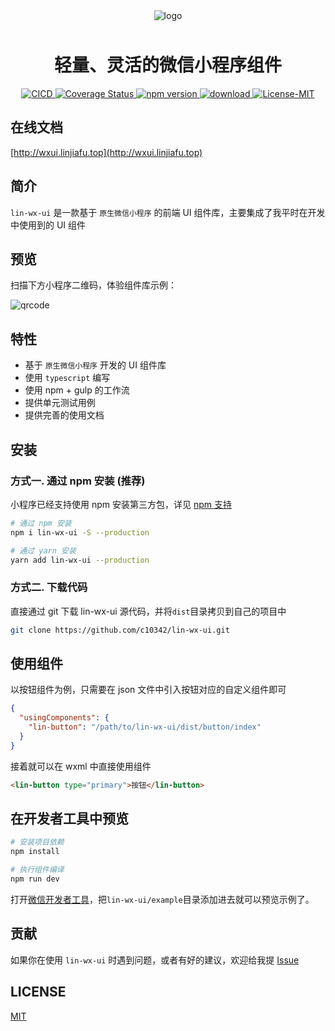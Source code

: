 <div align='center' >
<img alt="logo" src="http://wxui.linjiafu.top/static/images/logo.png" style="margin-bottom: 10px;"/>
<h1 style='font-weight: 700;'>轻量、灵活的微信小程序组件</h1>
</div>

<p align="center">
    <a href="https://travis-ci.org/c10342/lin-wx-ui">
      <img src="https://travis-ci.org/c10342/lin-wx-ui.svg?branch=master" alt='CICD'>
    </a>
    <a href='https://coveralls.io/github/c10342/lin-wx-ui?branch=master'>
      <img src='https://coveralls.io/repos/github/c10342/lin-wx-ui/badge.svg?branch=master' alt='Coverage Status' />
    </a>
    <a href="https://www.npmjs.org/package/lin-wx-ui">
      <img src="https://img.shields.io/npm/v/lin-wx-ui.svg" alt='npm version' />
    </a>
    <a href="https://npmcharts.com/compare/lin-wx-ui?minimal=true">
      <img src="http://img.shields.io/npm/dm/lin-wx-ui.svg" alt='download' />
    </a>
    <a href="LICENSE">
      <img src="https://img.shields.io/badge/License-MIT-yellow.svg" alt='License-MIT' />
    </a>
</p>

## 在线文档

[http://wxui.linjiafu.top](http://wxui.linjiafu.top)

## 简介

`lin-wx-ui` 是一款基于 `原生微信小程序` 的前端 UI 组件库，主要集成了我平时在开发中使用到的 UI 组件

## 预览


扫描下方小程序二维码，体验组件库示例：

![qrcode](http://wxui.linjiafu.top/static/images/qrcode.jpg)


## 特性

- 基于 `原生微信小程序` 开发的 UI 组件库
- 使用 `typescript` 编写
- 使用 npm + gulp 的工作流
- 提供单元测试用例
- 提供完善的使用文档

## 安装

### 方式一. 通过 npm 安装 (推荐)

小程序已经支持使用 npm 安装第三方包，详见 [npm 支持](https://developers.weixin.qq.com/miniprogram/dev/devtools/npm.html?search-key=npm)

```bash
# 通过 npm 安装
npm i lin-wx-ui -S --production

# 通过 yarn 安装
yarn add lin-wx-ui --production

```

### 方式二. 下载代码

直接通过 git 下载 lin-wx-ui 源代码，并将`dist`目录拷贝到自己的项目中

```bash
git clone https://github.com/c10342/lin-wx-ui.git
```

## 使用组件

以按钮组件为例，只需要在 json 文件中引入按钮对应的自定义组件即可

```json
{
  "usingComponents": {
    "lin-button": "/path/to/lin-wx-ui/dist/button/index"
  }
}
```

接着就可以在 wxml 中直接使用组件

```html
<lin-button type="primary">按钮</lin-button>
```

## 在开发者工具中预览

```bash
# 安装项目依赖
npm install

# 执行组件编译
npm run dev
```

打开[微信开发者工具](https://mp.weixin.qq.com/debug/wxadoc/dev/devtools/download.html)，把`lin-wx-ui/example`目录添加进去就可以预览示例了。

## 贡献

如果你在使用 `lin-wx-ui` 时遇到问题，或者有好的建议，欢迎给我提 [Issue](https://github.com/c10342/lin-wx-ui/issues)

## LICENSE

[MIT](LICENSE)
